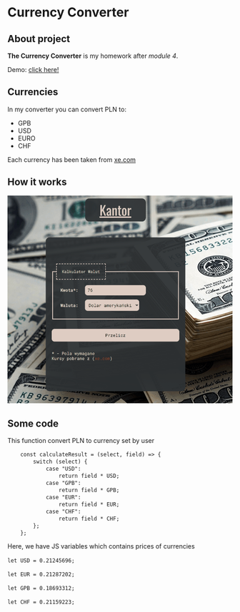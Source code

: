 # Currency Converter

## About project
**The Currency Converter** is my homework after *module 4*. 

Demo: [click here!](https://siedemus.github.io/Currency-Converter/)

## Currencies
In my converter you can convert PLN to:
- GPB
- USD
- EURO
- CHF

Each currency has been taken from [xe.com](https://www.xe.com/)

## How it works

![gif](images/Animation.gif)

## Some code

This function convert PLN to currency set by user

```
    const calculateResult = (select, field) => {
        switch (select) {
            case "USD":
                return field * USD;
            case "GPB":
                return field * GPB;
            case "EUR":
                return field * EUR;
            case "CHF":
                return field * CHF;
        };
    };
```
Here, we have JS variables which contains prices of currencies

`let USD = 0.21245696;`

`let EUR = 0.21287202;`

`let GPB = 0.18693312;`

`let CHF = 0.21159223;`

    
